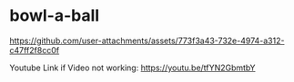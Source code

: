 # bowl-a-ball
 


https://github.com/user-attachments/assets/773f3a43-732e-4974-a312-c47ff2f8cc0f


Youtube Link if Video not working: https://youtu.be/tfYN2GbmtbY
